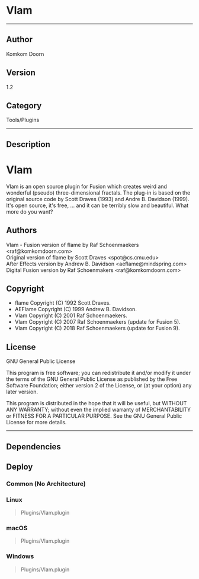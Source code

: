 # Vlam
___

## Author
Komkom Doorn

## Version
1.2

## Category
Tools/Plugins

___

## Description
<h1>Vlam</h1>
<p>Vlam is an open source plugin for Fusion which creates weird and wonderful (pseudo) three-dimensional fractals. The plug-in is based on the original source code by Scott Draves (1993) and Andre B. Davidson (1999). It's open source, it's free, … and it can be terribly slow and beautiful. What more do you want?</p>

<h2>Authors</h2>
<p>Vlam - Fusion version of flame by Raf Schoenmaekers &lt;raf@komkomdoorn.com&gt;<br>
Original version of flame by Scott Draves &lt;spot@cs.cmu.edu&gt;<br>
After Effects version by Andrew B. Davidson &lt;aeflame@mindspring.com&gt;<br>
Digital Fusion version by Raf Schoenmakers &lt;raf@komkomdoorn.com&gt;</p>

<h2>Copyright</h2>
<ul>
	<li>flame Copyright (C) 1992 Scott Draves.</li>
	<li>AEFlame Copyright (C) 1999 Andrew B. Davidson.</li>
	<li>Vlam Copyright (C) 2001 Raf Schoenmaekers.</li>
	<li>Vlam Copyright (C) 2007 Raf Schoenmaekers (update for Fusion 5).</li>
	<li>Vlam Copyright (C) 2018 Raf Schoenmaekers (update for Fusion 9).</li>
</ul>

<h2>License</h2>
<p>GNU General Public License</p>

<p>This program is free software; you can redistribute it and/or modify it under the terms of the GNU General Public License as published by the Free Software Foundation; either version 2 of the License, or (at your option) any later version.</p>

<p>This program is distributed in the hope that it will be useful, but WITHOUT ANY WARRANTY; without even the implied warranty of MERCHANTABILITY or FITNESS FOR A PARTICULAR PURPOSE.  See the GNU General Public License for more details.</p>

___

## Dependencies

## Deploy

### Common (No Architecture)


### Linux

> Plugins/Vlam.plugin  

### macOS

> Plugins/Vlam.plugin  

### Windows

> Plugins/Vlam.plugin  
